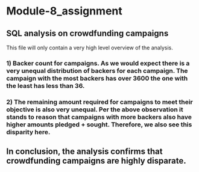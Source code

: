 # Module-8_assignment

## SQL analysis on crowdfunding campaigns

This file will only contain a very high level overview of the analysis. 

### 1) Backer count for campaigns. As we would expect there is a very unequal distribution of backers for each campaign. The campaign with the most backers has over 3600 the one with the least has less than 36.

### 2) The remaining amount required for campaigns to meet their objective is also very unequal. Per the above observation it stands to reason that campaigns with more backers also have higher amounts pledged + sought. Therefore, we also see this disparity here.

## In conclusion, the analysis confirms that crowdfunding campaigns are highly disparate. 
